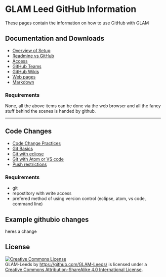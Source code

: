 # GLAM Leed GitHub Information

These pages contain the information on how to use GitHub with GLAM

## Documentation and Downloads

* [Overview of Setup]()
* [Readmine vs GitHub]()
* [Access]()
* [GitHub Teams]()
* [GitHub Wikis]()
* [Web pages](https://glam-leeds.github.io/GitHub/GitHubPages)
* [Markdown]()

### Requirements

None, all the above items can be done via the web browser and all the fancy stuff behind the scenes is handed by github.

<!-- some html tags can be added for extra fancynesss! This is a html comment line and below makes a horizonal line. Don't worry about adding in things like that if you're not comfortable -->

<hr>

## Code Changes

* [Code Change Practices]()
* [Git Basics]()
* [Git with eclipse]()
* [Git with Atom or VS code]()
* [Push restrictions]()

### Requirements

* git
* repostitory with write access
* prefered method of using version control (eclipse, atom, vs code, command line)

## Example githubio changes

heres a change

## License

<a rel="license" href="http://creativecommons.org/licenses/by-sa/4.0/"><img alt="Creative Commons License" style="border-width:0" src="https://i.creativecommons.org/l/by-sa/4.0/88x31.png" /></a><br /><span xmlns:dct="http://purl.org/dc/terms/" property="dct:title">GLAM-Leeds</span> by <a xmlns:cc="http://creativecommons.org/ns#" href="https://github.com/GLAM-Leeds/" property="cc:attributionName" rel="cc:attributionURL">https://github.com/GLAM-Leeds/</a> is licensed under a <a rel="license" href="http://creativecommons.org/licenses/by-sa/4.0/">Creative Commons Attribution-ShareAlike 4.0 International License</a>.
